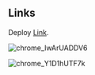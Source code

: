 ## Links

Deploy  [Link](https://blackjack-game-zeta.vercel.app/).

![chrome_IwArUADDV6](https://user-images.githubusercontent.com/89027362/188993930-701471fb-3321-44f5-9f12-4ea39c6028af.png)

![chrome_Y1D1hUTF7k](https://user-images.githubusercontent.com/89027362/188993965-97edea27-661b-4419-9337-44f20b31ec57.png)
